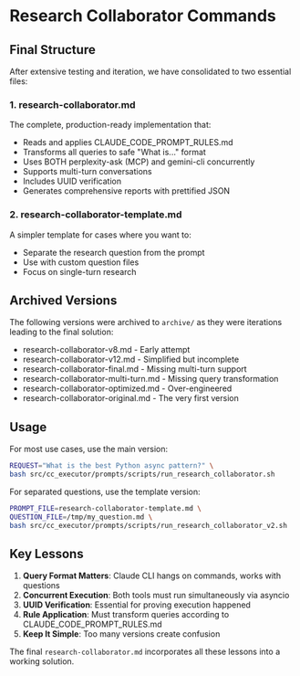 # Research Collaborator Commands

## Final Structure

After extensive testing and iteration, we have consolidated to two essential files:

### 1. research-collaborator.md
The complete, production-ready implementation that:
- Reads and applies CLAUDE_CODE_PROMPT_RULES.md
- Transforms all queries to safe "What is..." format
- Uses BOTH perplexity-ask (MCP) and gemini-cli concurrently
- Supports multi-turn conversations
- Includes UUID verification
- Generates comprehensive reports with prettified JSON

### 2. research-collaborator-template.md
A simpler template for cases where you want to:
- Separate the research question from the prompt
- Use with custom question files
- Focus on single-turn research

## Archived Versions

The following versions were archived to `archive/` as they were iterations leading to the final solution:
- research-collaborator-v8.md - Early attempt
- research-collaborator-v12.md - Simplified but incomplete
- research-collaborator-final.md - Missing multi-turn support
- research-collaborator-multi-turn.md - Missing query transformation
- research-collaborator-optimized.md - Over-engineered
- research-collaborator-original.md - The very first version

## Usage

For most use cases, use the main version:
```bash
REQUEST="What is the best Python async pattern?" \
bash src/cc_executor/prompts/scripts/run_research_collaborator.sh
```

For separated questions, use the template version:
```bash
PROMPT_FILE=research-collaborator-template.md \
QUESTION_FILE=/tmp/my_question.md \
bash src/cc_executor/prompts/scripts/run_research_collaborator_v2.sh
```

## Key Lessons

1. **Query Format Matters**: Claude CLI hangs on commands, works with questions
2. **Concurrent Execution**: Both tools must run simultaneously via asyncio
3. **UUID Verification**: Essential for proving execution happened
4. **Rule Application**: Must transform queries according to CLAUDE_CODE_PROMPT_RULES.md
5. **Keep It Simple**: Too many versions create confusion

The final `research-collaborator.md` incorporates all these lessons into a working solution.